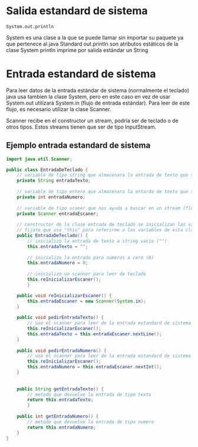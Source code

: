 # Salida estandard de sistema
```
System.out.println
```

System es una clase a la que se puede llamar sin importar su paquete ya que pertenece al java Standard
out.println son atributos estáticos de la clase System 
println imprime por salida estándar un String


# Entrada estandard de sistema

Para leer datos de la entrada estándar de sistema (normalmente el teclado) java usa tambien la clase System, pero en este caso en vez de usar System.out utilizará System.in (flujo de entrada estándar).
Para leer de este flujo, es necesario utilizar la clase Scanner.

Scanner recibe en el constructor un stream, podría ser de teclado o de otros tipos. Estos streams tienen que ser de tipo InputStream.

## Ejemplo entrada estandard de sistema

```java
import java.util.Scanner;

public class EntradaDeTeclado {
    // variable de tipo string que almacenara la entrada de texto que se lea de teclado
    private String entradaTexto;
        
    // variable de tipo entero que almacenara la entarda de texto que se lea de teclado OJO pero la convertira a int asi que tiene que ser un entero
    private int entradaNumero;
    
    // variable de tipo scaner que nos ayuda a buscar en un stream (flujo) de texto
    private Scanner entradaEscaner;
        
    // constructor de la clase entrada de teclado se inicializan las variables privadas propias de la clase
    // fijate que uso "this" para referirme a las variables de esta clase no otras cualquiera
    public EntradaDeTeclado() {
        // inicializo la entrada de texto a string vacio ("")
        this.entradaTexto = "";
           
        // inicializo la entrada para numeros a cero (0)
        this.entradaNumero = 0;
            
        // inicializo un scanner para leer de teclado
        this.reInicializarEscaner();
        }

    public void reInicializarEscaner() {
        this.entradaEscaner = new Scanner(System.in);
    }
    
    public void pedirEntradaTexto() {
        // uso el scanner para leer de la entrada estandard de sistema un string y lo almaceno en entradaTexto
        this.reInicializarEscaner();
        this.entradaTexto = this.entradaEscaner.nextLine();
    }
    
    public void pedirEntradaNumero() {
        // uso el scanner para leer de la entrada estandard de sistema un entero y lo almaceno en entradaNumero
        this.reInicializarEscaner();
        this.entradaNumero = this.entradaEscaner.nextInt();
    }
    
    
    public String getEntradaTexto() {
        // metodo que devuelve la entrada de tipo texto
        return this.entradaTexto;
        }
    
    public int getEntradaNumero() {
        // metodo que devuelve la entrada de tipo numero
        return this.entradaNumero;
    }
}
```